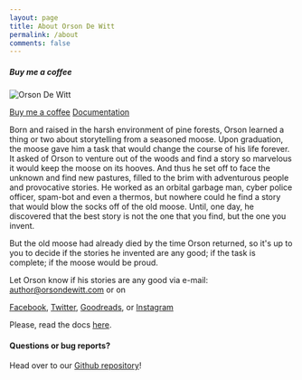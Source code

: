 ```yaml
---
layout: page
title: About Orson De Witt
permalink: /about
comments: false
---
```


<div class="row justify-content-between">
<div class="col-md-3">
<div class="sticky-top sticky-top-80">
<h5>Buy me a coffee</h5>
<p class="mb-5"><img class="shadow" src="{{site.baseurl}}/assets/images/orson.jpg" alt="Orson De Witt" /></p>
<a target="_blank" href="https://www.wowthemes.net/donate/" class="btn btn-danger">Buy me a coffee</a> <a target="_blank" href="https://bootstrapstarter.com/bootstrap-templates/template-mediumish-bootstrap-jekyll/" class="btn btn-warning">Documentation</a>
</div>
</div>
<div class="col-md-7 pr-5">
<p>Born and raised in the harsh environment of pine forests, Orson learned a thing or two about storytelling from a seasoned moose. Upon graduation, the moose gave him a task that would change the course of his life forever. It asked of Orson to venture out of the woods and find a story so marvelous it would keep the moose on its hooves. And thus he set off to face the unknown and find new pastures, filled to the brim with adventurous people and provocative stories. He worked as an orbital garbage man, cyber police officer, spam-bot and even a thermos, but nowhere could he find a story that would blow the socks off of the old moose. Until, one day, he discovered that the best story is not the one that you find, but the one you invent. 
</p><p>
But the old moose had already died by the time Orson returned, so it's up to you to decide if the stories he invented are any good; if the task is complete; if the moose would be proud.<p>
Let Orson know if his stories are any good via e-mail: <a href="mailto:author@orsondewitt.com">author@orsondewitt.com</a> or on

<a href="http://www.facebook.com/OrsonDeWitt" target="_blank" alt="Facebook" title="Follow on Facebook">Facebook</a>,
<a href="http://twitter.com/intent/follow?source=followbutton&variant=1.0&screen_name=OrsonDeWitt" target="_blank" alt="Twitter" title="Follow on Twitter">Twitter</a>,
<a href="https://www.goodreads.com/OrsonDeWitt" target="_blank" alt="Goodreads" title="Follow on Goodreads">Goodreads</a>, or
<a href="http://instagram.com/OrsonDeWitt" target="_blank" alt="Instagram" title="Follow on Instagram">Instagram</a>
</p>

<p>Please, read the docs <a href="https://bootstrapstarter.com/bootstrap-templates/template-mediumish-bootstrap-jekyll/">here</a>.</p>

<h4>Questions or bug reports?</h4>

<p>Head over to our <a href="https://github.com/wowthemesnet/mediumish-theme-jekyll">Github repository</a>!</p>

</div>
</div>
